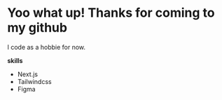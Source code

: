# Yoo what up! Thanks for coming to my github 

I code as a hobbie for now. 


**skills**

- Next.js
- Tailwindcss
- Figma

